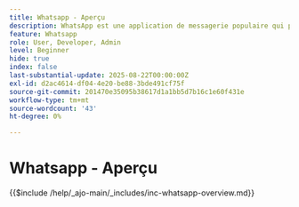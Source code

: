 ```yaml
---
title: Whatsapp - Aperçu
description: WhatsApp est une application de messagerie populaire qui permet aux entreprises d'interagir avec les clients par le biais de messages personnalisés et conversationnels à l'aide de l'API d'entreprise WhatsApp. Dans Adobe Journey Optimizer, WhatsApp permet de diffuser des messages de marketing et de service client riches et interactifs directement sur les comptes WhatsApp des utilisateurs.
feature: Whatsapp
role: User, Developer, Admin
level: Beginner
hide: true
index: false
last-substantial-update: 2025-08-22T00:00:00Z
exl-id: d2ac4614-df04-4e20-be88-3bde491cf75f
source-git-commit: 201470e35095b38617d1a1bb5d7b16c1e60f431e
workflow-type: tm+mt
source-wordcount: '43'
ht-degree: 0%

---
```


# Whatsapp - Aperçu

{{$include /help/_ajo-main/_includes/inc-whatsapp-overview.md}}
